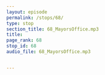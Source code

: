 ```yaml
---
layout: episode
permalink: /stops/68/
type: stop
section_title: 68_MayorsOffice.mp3
title: 
page_rank: 68
stop_id: 68
audio_file: 68_MayorsOffice.mp3


---
```

